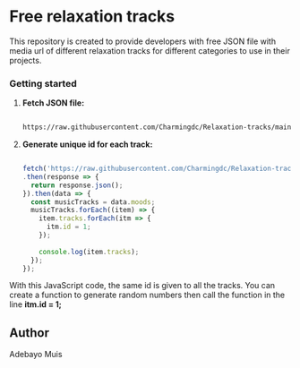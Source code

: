 # Free relaxation tracks

This repository is created to provide developers with free JSON file with media url of different relaxation tracks for different categories to use in their projects.


### Getting started

1. **Fetch JSON file:**
   ```bash
   
   https://raw.githubusercontent.com/Charmingdc/Relaxation-tracks/main/src/moods.json
   ```
2. **Generate unique id for each track:** 
   ```javascript
   
   fetch('https://raw.githubusercontent.com/Charmingdc/Relaxation-tracks/main/src/moods.json')
   .then(response => {
     return response.json(); 
   }).then(data => {
     const musicTracks = data.moods;
     musicTracks.forEach((item) => {
       item.tracks.forEach(itm => {
         itm.id = 1;
       });
    
       console.log(item.tracks);
     });
   });
   ```

With this JavaScript code, the same id is given to all the tracks. You can create a function to generate random numbers then call the function in the line **itm.id = 1;**


## Author

Adebayo Muis 
